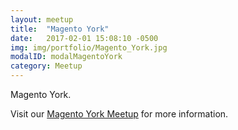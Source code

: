 ```yaml
---
layout: meetup
title:  "Magento York"
date:   2017-02-01 15:08:10 -0500
img: img/portfolio/Magento_York.jpg
modalID: modalMagentoYork
category: Meetup
---
```

Magento York.

Visit our [Magento York Meetup][magento-york-meetup-link] for more information.

[magento-york-meetup-link]: https://www.meetup.com/Magento-York/